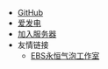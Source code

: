 * [GitHub](https://github.com/nOWorldServer/nOWorld)
* [爱发电](https://afdian.net/@nOWorld)
* [加入服务器](/join.md)
* 友情链接
  * [EBS永恒气泡工作室](https://mcebs.cc/)
